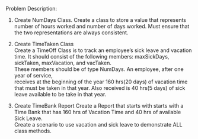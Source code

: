 Problem Description:

1. Create NumDays Class.
  Create a class to store a value that represents number of hours worked 
  and number of days worked. Must ensure that the two representations are always consistent.

2. Create TimeTaken Class	
  Create a TimeOff Class is to track an employee’s sick leave and vacation time.
  It  should consist of the following members:  maxSickDays, sickTaken, maxVacation, and vacTaken.  
  These members should be of type NumDays. 
  An employee, after one year of service,  
  receives at the beginning of the year 160 hrs(20 days) of vacation time that must be taken in that year. 
  Also received is 40 hrs(5 days) of sick leave available to be take in that year.

3. Create TimeBank Report
  Create a Report that starts with starts with a Time Bank that has 160 hrs of 
  Vacation Time and 40 hrs of available Sick Leave.  
  Create a scenario to use vacation and sick leave to demonstrate ALL class methods.

